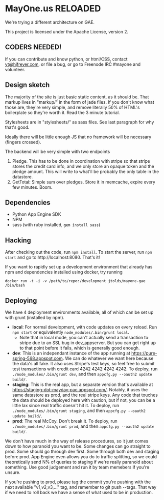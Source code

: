 MayOne.us RELOADED
==================

We're trying a different architecture on GAE.

This project is licensed under the Apache License, version 2.

CODERS NEEDED!
--------------
If you can contribute and know python, or html/CSS, contact yt@hjfreyer.com, or file a bug, or go to Freenode IRC #mayone and volunteer.

Design sketch
-------------

The majority of the site is just basic static content, as it should
be. That markup lives in "markup/" in the form of jade files. If you
don't know what those are, they're very simple, and remove literally
50% of HTML's boilerplate so they're worth it. Read the 3 minute
tutorial.

Stylesheets are in "stylesheets/" as sass files. See last paragraph
for why that's good.

Ideally there will be little enough JS that no framework will be necessary (fingers crossed).

The backend will be very simple with two endpoints

1. Pledge. This has to be done in coordination with stripe so that stripe stores the credit card info, and we only store an opaque token and the pledge amount. This will write to what'll be probably the only table in the datastore.
2. GetTotal: Simple sum over pledges. Store it in memcache, expire every few minutes. Boom.

Dependencies
------------
* Python App Engine SDK
* NPM
* sass (with ruby installed, `gem install sass`)

Hacking
-------
After checking out the code, run `npm install`. To start the server, run `npm start` and go to http://localhost:8080. That's it!

If you want to rapidly set up a development environment that already has npm and
dependencies installed using docker, try running

```
docker run -t -i -v /path/to/repo:/development jtolds/mayone-gae /bin/bash
```

Deploying
---------
We have 4 deployment environments available, all of which can be set up with grunt (installed by npm).
* **local**: For normal development, with code updates on every reload. Run `npm start` or equivalently `node_modules/.bin/grunt local`.
  * Note that in local mode, you can't actually send a transaction to stripe due to an SSL bug in dev_appserver. But 
    you can get right up to that point before it fails, which is generally good enough.
* **dev**: This is an independant instance of the app running at https://pure-spring-568.appspot.com. We can do 
  whatever we want here because the data's all fake. It also uses Stripe's test keys, so feel free to submit test 
  transactions with credit card 4242 4242 4242 4242. To deploy, run `./node_modules/.bin/grunt dev`, and then 
  `appcfg.py --oauth2 update build/`.
* **staging**: This is the real app, but a separate version that's available at https://staging-dot-mayday-pac.appspot.com/.
  Notably, it uses the same datastore as prod, and the real stripe keys. Any code that touches 
  the data should be deployed here with caution, but if not, you can be a little lax since real 
  traffic doesn't hit it. To deploy, run `./node_modules/.bin/grunt staging`, and then 
  `appcfg.py --oauth2 update build/`.
* **prod**: The real McCoy. Don't break it. To deploy, run `./node_modules/.bin/grunt prod`, and then 
  `appcfg.py --oauth2 update build/`.

We don't have much in the way of release procedures, so it just comes down to how paranoid you want to be. 
Some changes can go straight to prod. Some should go through dev first. Some through both dev and staging 
before prod. App Engine even allows you do to traffic splitting, so we could theoretically send N% of 
queries to staging if we're really paranoid about something. Use good judgement and run it by team memebers
if you're unsure.

If you're pushing to prod, please tag the commit you're pushing with the next available "v1,v2,v3,..." tag, 
and remember to git push --tags. That way if we need to roll back we have a sense of what used to be in
production.
